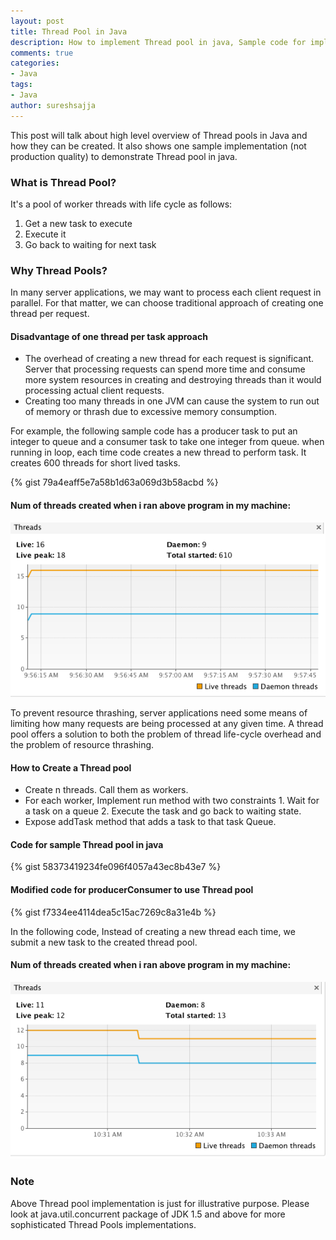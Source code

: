 ```yaml
---
layout: post
title: Thread Pool in Java
description: How to implement Thread pool in java, Sample code for implementing thread pool, what is Thread pool, Why Thread pool,Disadvantage of one thread per task approach
comments: true
categories:
- Java
tags:
- Java
author: sureshsajja
---
```


This post will talk about high level overview of Thread pools in Java and how they can be created.
It also shows one sample implementation (not production quality) to demonstrate Thread pool in java. 

### What is Thread Pool?

It's a pool of worker threads with life cycle as follows:
1. Get a new task to execute
2. Execute it
3. Go back to waiting for next task

### Why Thread Pools?

In many server applications, we may want to process each client request in parallel.
For that matter, we can choose traditional approach of creating one thread per request. 

#### Disadvantage of one thread per task approach

* The overhead of creating a new thread for each request is significant.
Server that processing requests can spend more time and consume more system resources in creating and destroying threads than it would processing actual client requests. 
* Creating too many threads in one JVM can cause the system to run out of memory or thrash due to excessive memory consumption.

For example, the following sample code has a producer task to put an integer to queue and a consumer task to take one integer from queue.
when running in loop, each time code creates a new thread to perform task. It creates 600 threads for short lived tasks. 

{% gist 79a4eaff5e7a58b1d63a069d3b58acbd %}

#### Num of threads created when i ran above program in my machine:


![Num of threads without pool](/images/ThreadPool1.png)

To prevent resource thrashing, server applications need some means of limiting how many requests are being processed at any given time.
A thread pool offers a solution to both the problem of thread life-cycle overhead and the problem of resource thrashing. 


####  How to Create a Thread pool 

* Create n threads. Call them as workers. 
* For each worker, Implement run method with two constraints 1. Wait for a task on a queue 2. Execute the task and go back to waiting state.
* Expose addTask method that adds a task to that task Queue. 


####  Code for sample Thread pool in java 

{% gist 58373419234fe096f4057a43ec8b43e7 %} 

#### Modified code for producerConsumer to use Thread pool 

{% gist f7334ee4114dea5c15ac7269c8a31e4b %}

In the following code, Instead of creating a new thread each time, we submit a new task to the created thread pool.
 

#### Num of threads created when i ran above program in my machine:

![Num of threads with pool](/images/ThreadPool2.png)

### Note

Above Thread pool implementation is just for illustrative purpose.
Please look at java.util.concurrent package of JDK 1.5 and above for more sophisticated Thread Pools implementations.
